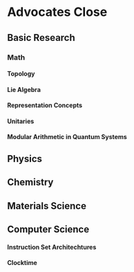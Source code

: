 # Advocates Close 


## Basic Research

### Math
#### Topology
#### Lie Algebra
#### Representation Concepts
#### Unitaries
#### Modular Arithmetic in Quantum Systems 

## Physics
## Chemistry
## Materials Science

## Computer Science
#### Instruction Set Architechtures
#### Clocktime
